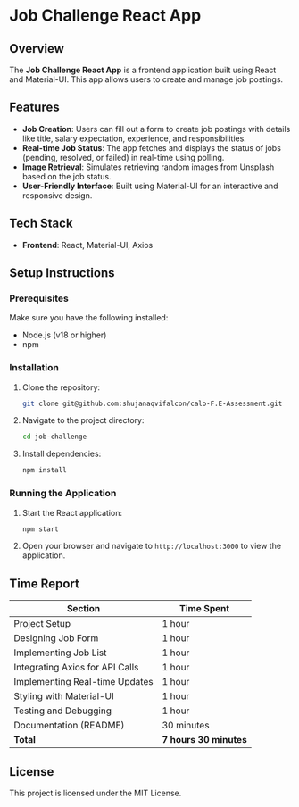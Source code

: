 # Job Challenge React App

## Overview

The **Job Challenge React App** is a frontend application built using React and Material-UI. This app allows users to create and manage job postings.

## Features

- **Job Creation**: Users can fill out a form to create job postings with details like title, salary expectation, experience, and responsibilities.
- **Real-time Job Status**: The app fetches and displays the status of jobs (pending, resolved, or failed) in real-time using polling.
- **Image Retrieval**: Simulates retrieving random images from Unsplash based on the job status.
- **User-Friendly Interface**: Built using Material-UI for an interactive and responsive design.

## Tech Stack

- **Frontend**: React, Material-UI, Axios

## Setup Instructions

### Prerequisites

Make sure you have the following installed:

- Node.js (v18 or higher)
- npm

### Installation

1. Clone the repository:

   ```bash
   git clone git@github.com:shujanaqvifalcon/calo-F.E-Assessment.git
   ```

2. Navigate to the project directory:

   ```bash
   cd job-challenge
   ```

3. Install dependencies:

   ```bash
   npm install
   ```

### Running the Application

1. Start the React application:

   ```bash
   npm start
   ```

2. Open your browser and navigate to `http://localhost:3000` to view the application.

## Time Report

| Section                         | Time Spent             |
| ------------------------------- | ---------------------- |
| Project Setup                   | 1 hour                 |
| Designing Job Form              | 1 hour                 |
| Implementing Job List           | 1 hour                 |
| Integrating Axios for API Calls | 1 hour                 |
| Implementing Real-time Updates  | 1 hour                 |
| Styling with Material-UI        | 1 hour                 |
| Testing and Debugging           | 1 hour                 |
| Documentation (README)          | 30 minutes             |
| **Total**                       | **7 hours 30 minutes** |

## License

This project is licensed under the MIT License.
